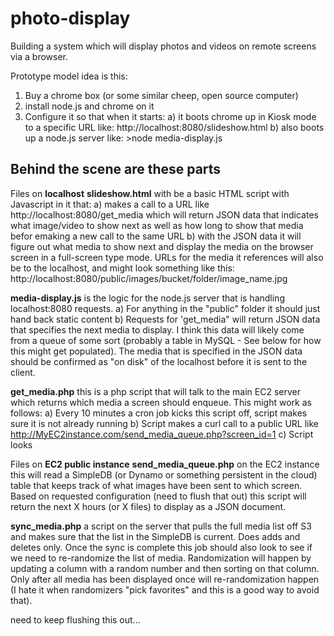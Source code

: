 photo-display
=============

Building a system which will display photos and videos on remote screens via a browser.  

Prototype model idea is this:

1) Buy a chrome box (or some similar cheep, open source computer)
2) install node.js and chrome on it 
3) Configure it so that when it starts:
  a) it boots chrome up in Kiosk mode to a specific URL like: http://localhost:8080/slideshow.html
  b) also boots up a node.js server like: >node media-display.js


Behind the scene are these parts
---------------------------------

Files on <b>localhost</b>
<b>slideshow.html</b> with be a basic HTML script with Javascript in it that:
  a) makes a call to a URL like http://localhost:8080/get_media which will return JSON data that indicates what image/video to show next as well as how long to show that media befor emaking a new call to the same URL
  b) with the JSON data it will figure out what media to show next and display the media on the browser screen in a full-screen type mode.  URLs for the media it references will also be to the localhost, and might look something like this: http://localhost:8080/public/images/bucket/folder/image_name.jpg
  
<b>media-display.js</b> is the logic for the node.js server that is handling localhost:8080 requests.
  a) For anything in the "public" folder it should just hand back static content
  b) Requests for 'get_media" will return JSON data that specifies the next media to display.  I think this data will likely come from a queue of some sort (probably a table in MySQL - See below for how this might get populated).  The media that is specified in the JSON data should be confirmed as "on disk" of the localhost before it is sent to the client.
  
<B>get_media.php</b> this is a php script that will talk to the main EC2 server which returns which media a screen should enqueue.  This might work as follows:
  a) Every 10 minutes a cron job kicks this script off, script makes sure it is not already running
  b) Script makes a curl call to a public URL like http://MyEC2instance.com/send_media_queue.php?screen_id=1
  c) Script looks 
  
  
  
Files on <b>EC2 public instance</b>
<b>send_media_queue.php</b> on the EC2 instance this will read a SimpleDB (or Dynamo or something persistent in the cloud) table that keeps track of what images have been sent to which screen.  Based on requested configuration (need to flush that out) this script will return the next X hours (or X files) to display as a JSON document.



<b>sync_media.php</b> a script on the server that pulls the full media list off S3 and makes sure that the list in the SimpleDB is current.  Does adds and deletes only.  Once the sync is complete this job should also look to see if we need to re-randomize the list of media.  Randomization will happen by updating a column with a random number and then sorting on that column.  Only after all media has been displayed once will re-randomization happen (I hate it when randomizers "pick favorites" and this is a good way to avoid that).

  
  
  
  
  
  need to keep flushing this out...
